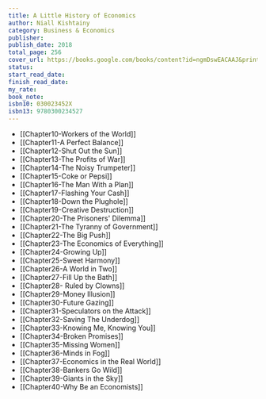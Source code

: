 ```yaml
---
title: A Little History of Economics
author: Niall Kishtainy
category: Business & Economics
publisher: 
publish_date: 2018
total_page: 256
cover_url: https://books.google.com/books/content?id=ngmDswEACAAJ&printsec=frontcover&img=1&zoom=1&source=gbs_api
status: 
start_read_date: 
finish_read_date: 
my_rate: 
book_note: 
isbn10: 030023452X
isbn13: 9780300234527
---
```

- [[Chapter10-Workers of the World]]
- [[Chapter11-A Perfect Balance]]
- [[Chapter12-Shut Out the Sun]]
- [[Chapter13-The Profits of War]]
- [[Chapter14-The Noisy Trumpeter]]
- [[Chapter15-Coke or Pepsi]]
- [[Chapter16-The Man With a Plan]]
- [[Chapter17-Flashing Your Cash]]
- [[Chapter18-Down the Plughole]]
- [[Chapter19-Creative Destruction]]
- [[Chapter20-The Prisoners' Dilemma]]
- [[Chapter21-The Tyranny of Government]]
- [[Chapter22-The Big Push]]
- [[Chapter23-The Economics of Everything]]
- [[Chapter24-Growing Up]]
- [[Chapter25-Sweet Harmony]]
- [[Chapter26-A World in Two]]
- [[Chapter27-Fill Up the Bath]]
- [[Chapter28- Ruled by Clowns]]
- [[Chapter29-Money Illusion]]
- [[Chapter30-Future Gazing]]
- [[Chapter31-Speculators on the Attack]]
- [[Chapter32-Saving The Underdog]]
- [[Chapter33-Knowing Me, Knowing You]]
- [[Chapter34-Broken Promises]]
- [[Chapter35-Missing Women]]
- [[Chapter36-Minds in Fog]]
- [[Chapter37-Economics in the Real World]]
- [[Chapter38-Bankers Go Wild]]
- [[Chapter39-Giants in the Sky]]
- [[Chapter40-Why Be an Economists]]
